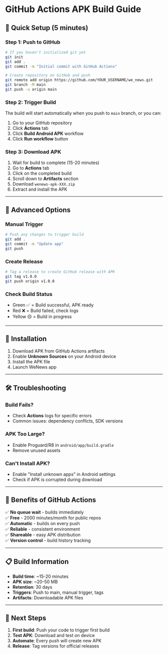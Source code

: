 # GitHub Actions APK Build Guide

## 🚀 Quick Setup (5 minutes)

### Step 1: Push to GitHub

```bash
# If you haven't initialized git yet
git init
git add .
git commit -m "Initial commit with GitHub Actions"

# Create repository on GitHub and push
git remote add origin https://github.com/YOUR_USERNAME/we_news.git
git branch -M main
git push -u origin main
```

### Step 2: Trigger Build

The build will start automatically when you push to `main` branch, or you can:

1. Go to your GitHub repository
2. Click **Actions** tab
3. Click **Build Android APK** workflow
4. Click **Run workflow** button

### Step 3: Download APK

1. Wait for build to complete (15-20 minutes)
2. Go to **Actions** tab
3. Click on the completed build
4. Scroll down to **Artifacts** section
5. Download `wenews-apk-XXX.zip`
6. Extract and install the APK

---

## 🔧 Advanced Options

### Manual Trigger

```bash
# Push any changes to trigger build
git add .
git commit -m "Update app"
git push
```

### Create Release

```bash
# Tag a release to create GitHub release with APK
git tag v1.0.0
git push origin v1.0.0
```

### Check Build Status

- Green ✅ = Build successful, APK ready
- Red ❌ = Build failed, check logs
- Yellow 🟡 = Build in progress

---

## 📱 Installation

1. Download APK from GitHub Actions artifacts
2. Enable **Unknown Sources** on your Android device
3. Install the APK file
4. Launch WeNews app

---

## 🛠 Troubleshooting

### Build Fails?

- Check **Actions** logs for specific errors
- Common issues: dependency conflicts, SDK versions

### APK Too Large?

- Enable Proguard/R8 in `android/app/build.gradle`
- Remove unused assets

### Can't Install APK?

- Enable "Install unknown apps" in Android settings
- Check if APK is corrupted during download

---

## 🎯 Benefits of GitHub Actions

✅ **No queue wait** - builds immediately  
✅ **Free** - 2000 minutes/month for public repos  
✅ **Automatic** - builds on every push  
✅ **Reliable** - consistent environment  
✅ **Shareable** - easy APK distribution  
✅ **Version control** - build history tracking

---

## 📋 Build Information

- **Build time**: ~15-20 minutes
- **APK size**: ~20-50 MB
- **Retention**: 30 days
- **Triggers**: Push to main, manual trigger, tags
- **Artifacts**: Downloadable APK files

---

## 🔄 Next Steps

1. **First build**: Push your code to trigger first build
2. **Test APK**: Download and test on device
3. **Automate**: Every push will create new APK
4. **Release**: Tag versions for official releases
